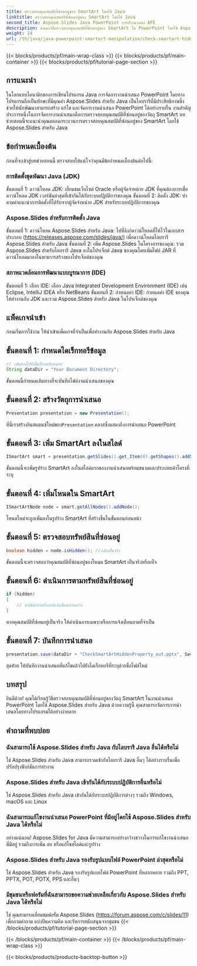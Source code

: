 ```yaml
---
title: ตรวจสอบคุณสมบัติที่ซ่อนอยู่ของ SmartArt โดยใช้ Java
linktitle: ตรวจสอบคุณสมบัติที่ซ่อนอยู่ของ SmartArt โดยใช้ Java
second_title: Aspose.Slides Java PowerPoint การประมวลผล API
description: ค้นพบวิธีตรวจสอบคุณสมบัติที่ซ่อนอยู่ของ SmartArt ใน PowerPoint โดยใช้ Aspose.Slides สำหรับ Java ซึ่งปรับปรุงการจัดการการนำเสนอ
weight: 24
url: /th/java/java-powerpoint-smartart-manipulation/check-smartart-hidden-property-java/
---
```


{{< blocks/products/pf/main-wrap-class >}}
{{< blocks/products/pf/main-container >}}
{{< blocks/products/pf/tutorial-page-section >}}

## การแนะนำ
ในโลกแบบไดนามิกของการเขียนโปรแกรม Java การจัดการงานนำเสนอ PowerPoint โดยทางโปรแกรมถือเป็นทักษะที่มีคุณค่า Aspose.Slides สำหรับ Java เป็นไลบรารีที่มีประสิทธิภาพซึ่งช่วยให้นักพัฒนาสามารถสร้าง แก้ไข และจัดการงานนำเสนอ PowerPoint ได้อย่างราบรื่น งานสำคัญประการหนึ่งในการจัดการงานนำเสนอคือการตรวจสอบคุณสมบัติที่ซ่อนอยู่ของวัตถุ SmartArt บทช่วยสอนนี้จะแนะนำคุณตลอดกระบวนการตรวจสอบคุณสมบัติที่ซ่อนอยู่ของ SmartArt โดยใช้ Aspose.Slides สำหรับ Java
## ข้อกำหนดเบื้องต้น
ก่อนที่จะเข้าสู่บทช่วยสอนนี้ ตรวจสอบให้แน่ใจว่าคุณมีข้อกำหนดเบื้องต้นต่อไปนี้:
### การติดตั้งชุดพัฒนา Java (JDK)
ขั้นตอนที่ 1: ดาวน์โหลด JDK: เยี่ยมชมเว็บไซต์ Oracle หรือผู้จัดจำหน่าย JDK ที่คุณต้องการเพื่อดาวน์โหลด JDK เวอร์ชันล่าสุดที่เข้ากันได้กับระบบปฏิบัติการของคุณ
ขั้นตอนที่ 2: ติดตั้ง JDK: ทำตามคำแนะนำการติดตั้งที่ได้รับจากผู้จัดจำหน่าย JDK สำหรับระบบปฏิบัติการของคุณ
### Aspose.Slides สำหรับการติดตั้ง Java
ขั้นตอนที่ 1: ดาวน์โหลด Aspose.Slides สำหรับ Java: ไปที่ลิงก์ดาวน์โหลดที่ให้ไว้ในเอกสารประกอบ (https://releases.aspose.com/slides/java/) เพื่อดาวน์โหลดไลบรารี Aspose.Slides สำหรับ Java
ขั้นตอนที่ 2: เพิ่ม Aspose.Slides ในโครงการของคุณ: รวม Aspose.Slides สำหรับไลบรารี Java ลงในโปรเจ็กต์ Java ของคุณโดยเพิ่มไฟล์ JAR ที่ดาวน์โหลดมาลงในพาธการสร้างของโปรเจ็กต์ของคุณ
### สภาพแวดล้อมการพัฒนาแบบบูรณาการ (IDE)
ขั้นตอนที่ 1: เลือก IDE: เลือก Java Integrated Development Environment (IDE) เช่น Eclipse, IntelliJ IDEA หรือ NetBeans
ขั้นตอนที่ 2: กำหนดค่า IDE: กำหนดค่า IDE ของคุณให้ทำงานกับ JDK และรวม Aspose.Slides สำหรับ Java ในโปรเจ็กต์ของคุณ

## แพ็คเกจนำเข้า
ก่อนเริ่มการใช้งาน ให้นำเข้าแพ็คเกจที่จำเป็นเพื่อทำงานกับ Aspose.Slides สำหรับ Java
## ขั้นตอนที่ 1: กำหนดไดเร็กทอรีข้อมูล
```java
// เส้นทางไปยังไดเร็กทอรีเอกสาร
String dataDir = "Your Document Directory";
```
ขั้นตอนนี้กำหนดเส้นทางที่จะบันทึกไฟล์งานนำเสนอของคุณ
## ขั้นตอนที่ 2: สร้างวัตถุการนำเสนอ
```java
Presentation presentation = new Presentation();
```
ที่นี่เราสร้างอินสแตนซ์ใหม่ของ`Presentation` คลาสซึ่งแสดงถึงการนำเสนอ PowerPoint
## ขั้นตอนที่ 3: เพิ่ม SmartArt ลงในสไลด์
```java
ISmartArt smart = presentation.getSlides().get_Item(0).getShapes().addSmartArt(10, 10, 400, 300, SmartArtLayoutType.RadialCycle);
```
ขั้นตอนนี้จะเพิ่มรูปร่าง SmartArt ลงในสไลด์แรกของงานนำเสนอพร้อมขนาดและประเภทเค้าโครงที่ระบุ
## ขั้นตอนที่ 4: เพิ่มโหนดใน SmartArt
```java
ISmartArtNode node = smart.getAllNodes().addNode();
```
โหนดใหม่จะถูกเพิ่มลงในรูปร่าง SmartArt ที่สร้างขึ้นในขั้นตอนก่อนหน้า
## ขั้นตอนที่ 5: ตรวจสอบทรัพย์สินที่ซ่อนอยู่
```java
boolean hidden = node.isHidden(); //กลับเป็นจริง
```
ขั้นตอนนี้จะตรวจสอบว่าคุณสมบัติที่ซ่อนอยู่ของโหนด SmartArt เป็นจริงหรือเท็จ
## ขั้นตอนที่ 6: ดำเนินการตามทรัพย์สินที่ซ่อนอยู่
```java
if (hidden)
{
    // ดำเนินการหรือการแจ้งเตือนบางอย่าง
}
```
หากคุณสมบัติที่ซ่อนอยู่เป็นจริง ให้ดำเนินการเฉพาะหรือการแจ้งเตือนตามที่จำเป็น
## ขั้นตอนที่ 7: บันทึกการนำเสนอ
```java
presentation.save(dataDir + "CheckSmartArtHiddenProperty_out.pptx", SaveFormat.Pptx);
```
สุดท้าย ให้บันทึกงานนำเสนอที่แก้ไขแล้วไปยังไดเร็กทอรีที่ระบุด้วยชื่อไฟล์ใหม่

## บทสรุป
ยินดีด้วย! คุณได้เรียนรู้วิธีตรวจสอบคุณสมบัติที่ซ่อนอยู่ของวัตถุ SmartArt ในงานนำเสนอ PowerPoint โดยใช้ Aspose.Slides สำหรับ Java ด้วยความรู้นี้ คุณสามารถจัดการการนำเสนอโดยทางโปรแกรมได้อย่างง่ายดาย
## คำถามที่พบบ่อย
### ฉันสามารถใช้ Aspose.Slides สำหรับ Java กับไลบรารี Java อื่นได้หรือไม่
ใช่ Aspose.Slides สำหรับ Java สามารถรวมเข้ากับไลบรารี Java อื่นๆ ได้อย่างราบรื่นเพื่อปรับปรุงฟังก์ชันการทำงาน
### Aspose.Slides สำหรับ Java เข้ากันได้กับระบบปฏิบัติการอื่นหรือไม่
ใช่ Aspose.Slides สำหรับ Java เข้ากันได้กับระบบปฏิบัติการต่างๆ รวมถึง Windows, macOS และ Linux
### ฉันสามารถแก้ไขงานนำเสนอ PowerPoint ที่มีอยู่โดยใช้ Aspose.Slides สำหรับ Java ได้หรือไม่
อย่างแน่นอน! Aspose.Slides for Java มีความสามารถอย่างกว้างขวางในการแก้ไขงานนำเสนอที่มีอยู่ รวมถึงการเพิ่ม ลบ หรือแก้ไขสไลด์และรูปร่าง
### Aspose.Slides สำหรับ Java รองรับรูปแบบไฟล์ PowerPoint ล่าสุดหรือไม่
ใช่ Aspose.Slides สำหรับ Java รองรับรูปแบบไฟล์ PowerPoint ที่หลากหลาย รวมถึง PPT, PPTX, POT, POTX, PPS และอื่นๆ
### มีชุมชนหรือฟอรัมที่ฉันสามารถขอความช่วยเหลือเกี่ยวกับ Aspose.Slides สำหรับ Java ได้หรือไม่
ใช่ คุณสามารถเยี่ยมชมฟอรั่ม Aspose.Slides (https://forum.aspose.com/c/slides/11) เพื่อถามคำถาม แบ่งปันความคิด และรับการสนับสนุนจากชุมชน
{{< /blocks/products/pf/tutorial-page-section >}}

{{< /blocks/products/pf/main-container >}}
{{< /blocks/products/pf/main-wrap-class >}}

{{< blocks/products/products-backtop-button >}}
